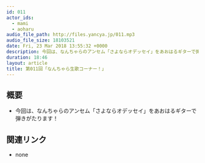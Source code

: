 ```yaml
---
id: 011
actor_ids:
  - mami
  - aoharu
audio_file_path: http://files.yancya.jp/011.mp3
audio_file_size: 18103521
date: Fri, 23 Mar 2018 13:55:32 +0000
description: 今回は、なんちゃらのアンセム「さよならオデッセイ」をあおはるギターで弾きがたります！
duration: 18:46
layout: article
title: 第011回「なんちゃら生歌コーナー！」
---
```

## 概要

* 今回は、なんちゃらのアンセム「さよならオデッセイ」をあおはるギターで弾きがたります！

## 関連リンク

* none
